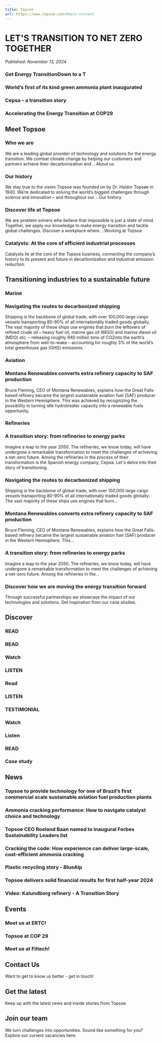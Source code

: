 ```yaml
---
title: Topsoe
url: https://www.topsoe.com/#main-content
---
```


# LET'S TRANSITION TO NET ZERO TOGETHER

*Published: November 13, 2024*

### Get Energy TransitionDown to a T

### World’s first of its kind green ammonia plant inaugurated

### Cepsa – a transition story

### Accelerating the Energy Transition at COP29

## Meet Topsoe

### Who we are

We are a leading global provider of technology and solutions for the energy transition. We combat climate change by helping our customers and partners achieve their decarbonization and ...About us

### Our history

We stay true to the vision Topsoe was founded on by Dr. Haldor Topsøe in 1940. We’re dedicated to solving the world’s biggest challenges through science and innovation – and throughout our ...Our history

### Discover life at Topsoe

We are problem solvers who believe that impossible is just a state of mind. Together, we apply our knowledge to make energy transition and tackle global challenges. Discover a workplace where ...Working at Topsoe

### Catalysts: At the core of efficient industrial processes

Catalysts lie at the core of the Topsoe business, connecting the company’s history to its present and future in decarbonization and industrial emission reduction.

## Transitioning industries to a sustainable future

### Marine

### Navigating the routes to decarbonized shipping

Shipping is the backbone of global trade, with over 100,000 large cargo vessels transporting 80-90% of all internationally traded goods globally. The vast majority of these ships use engines that burn the leftovers of refined crude oil – heavy fuel oil, marine gas oil (MGO) and marine diesel oil (MDO) etc. – releasing roughly 940 million tons of CO2into the earth’s atmosphere from well-to-wake – accounting for roughly 3% of the world’s total greenhouse gas (GHG) emissions.

### Aviation

### Montana Renewables converts extra refinery capacity to SAF production

Bruce Fleming, CEO of Montana Renewables, explains how the Great Falls-based refinery became the largest sustainable aviation fuel (SAF) producer in the Western Hemisphere. This was achieved by recognizing the possibility in turning idle hydrotreater capacity into a renewable fuels opportunity.

### Refineries

### A transition story: from refineries to energy parks

Imagine a leap to the year 2050. The refineries, we know today, will have undergone a remarkable transformation to meet the challenges of achieving a net-zero future. Among the refineries in the process of their transformation is the Spanish energy company, Cepsa. Let's delve into their story of transitioning.

### Navigating the routes to decarbonized shipping

Shipping is the backbone of global trade, with over 100,000 large cargo vessels transporting 80-90% of all internationally traded goods globally. The vast majority of these ships use engines that burn...

### Montana Renewables converts extra refinery capacity to SAF production

Bruce Fleming, CEO of Montana Renewables, explains how the Great Falls-based refinery became the largest sustainable aviation fuel (SAF) producer in the Western Hemisphere. This...

### A transition story: from refineries to energy parks

Imagine a leap to the year 2050. The refineries, we know today, will have undergone a remarkable transformation to meet the challenges of achieving a net-zero future. Among the refineries in the...

### Discover how we are moving the energy transition forward

Through successful partnerships we showcase the impact of our technologies and solutions. Get inspiration from our case studies.

## Discover

### READ

### READ

### Watch

### LISTEN

### Read

### LISTEN

### TESTIMONIAL

### Watch

### Listen

### READ

### Case study

## News

### Topsoe to provide technology for one of Brazil’s first commercial scale sustainable aviation fuel production plants

### Ammonia cracking performance: How to navigate catalyst choice and technology

### Topsoe CEO Roeland Baan named to inaugural Forbes Sustainability Leaders list

### Cracking the code: How experience can deliver large-scale, cost-efficient ammonia cracking

### Plastic recycling story - BlueAlp

### Topsoe delivers solid financial results for first half-year 2024

### Video: Kalundborg refinery - A Transition Story

## Events

### Meet us at ERTC!

### Topsoe at COP 29

### Meet us at Filtech!

## Contact Us

Want to get to know us better - get in touch!

## Get the latest

Keep up with the latest news and inside stories from Topsoe.

## Join our team

We turn challenges into opportunities. Sound like something for you? Explore our current vacancies here.